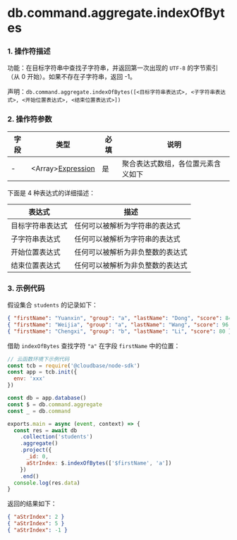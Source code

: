 # db.command.aggregate.indexOfBytes

### 1. 操作符描述

功能：在目标字符串中查找子字符串，并返回第一次出现的 `UTF-8` 的字节索引（从 0 开始）。如果不存在子字符串，返回 -1。

声明：`db.command.aggregate.indexOfBytes([<目标字符串表达式>, <子字符串表达式>, <开始位置表达式>, <结束位置表达式>])`

### 2. 操作符参数

| 字段 | 类型                                        | 必填 | 说明                               |
| ---- | ------------------------------------------- | ---- | ---------------------------------- |
| -    | &lt;Array&gt;[Expression](../expression.md) | 是   | 聚合表达式数组，各位置元素含义如下 |

下面是 4 种表达式的详细描述：

| 表达式           | 描述                             |
| ---------------- | -------------------------------- |
| 目标字符串表达式 | 任何可以被解析为字符串的表达式   |
| 子字符串表达式   | 任何可以被解析为字符串的表达式   |
| 开始位置表达式   | 任何可以被解析为非负整数的表达式 |
| 结束位置表达式   | 任何可以被解析为非负整数的表达式 |

### 3. 示例代码

假设集合 `students` 的记录如下：

```json
{ "firstName": "Yuanxin", "group": "a", "lastName": "Dong", "score": 84 }
{ "firstName": "Weijia", "group": "a", "lastName": "Wang", "score": 96 }
{ "firstName": "Chengxi", "group": "b", "lastName": "Li", "score": 80 }
```

借助 `indexOfBytes` 查找字符 `"a"` 在字段 `firstName` 中的位置：

```javascript
// 云函数环境下示例代码
const tcb = require('@cloudbase/node-sdk')
const app = tcb.init({
  env: 'xxx'
})

const db = app.database()
const $ = db.command.aggregate
const _ = db.command

exports.main = async (event, context) => {
  const res = await db
    .collection('students')
    .aggregate()
    .project({
      _id: 0,
      aStrIndex: $.indexOfBytes(['$firstName', 'a'])
    })
    .end()
  console.log(res.data)
}
```

返回的结果如下：

```json
{ "aStrIndex": 2 }
{ "aStrIndex": 5 }
{ "aStrIndex": -1 }
```
